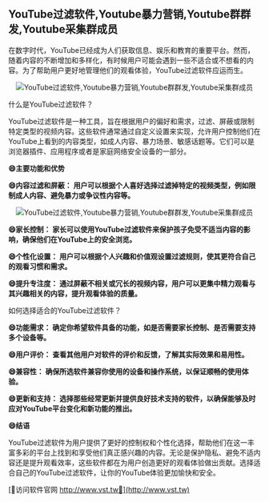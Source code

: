 ## **YouTube过滤软件,Youtube暴力营销,Youtube群群发,Youtube采集群成员**

在数字时代，YouTube已经成为人们获取信息、娱乐和教育的重要平台。然而，随着内容的不断增加和多样化，有时候用户可能会遇到一些不适合或不想看的内容。为了帮助用户更好地管理他们的观看体验，YouTube过滤软件应运而生。

 <center><img src="https://vst.tw/MP4/tuiguang/png/2.png" alt="YouTube过滤软件,Youtube暴力营销,Youtube群群发,Youtube采集群成员"></center>

什么是YouTube过滤软件？

YouTube过滤软件是一种工具，旨在根据用户的偏好和需求，过滤、屏蔽或限制特定类型的视频内容。这些软件通常通过自定义设置来实现，允许用户控制他们在YouTube上看到的内容类型，如成人内容、暴力场景、敏感话题等。它们可以是浏览器插件、应用程序或者是家庭网络安全设备的一部分。

**😄主要功能和优势**

**😄内容过滤和屏蔽： 用户可以根据个人喜好选择过滤掉特定的视频类型，例如限制成人内容、避免暴力或争议性内容等。**

 <center><img src="https://vst.tw/MP4/tuiguang/png/0.png" alt="YouTube过滤软件,Youtube暴力营销,Youtube群群发,Youtube采集群成员"></center>

**😄家长控制： 家长可以使用YouTube过滤软件来保护孩子免受不适当内容的影响，确保他们在YouTube上的安全浏览。**

**😄个性化设置： 用户可以根据个人兴趣和价值观设置过滤规则，使其更符合自己的观看习惯和需求。**

**😄提升专注度： 通过屏蔽不相关或冗长的视频内容，用户可以更集中精力观看与其兴趣相关的内容，提升观看体验的质量。**

如何选择适合的YouTube过滤软件？

**😄功能需求： 确定你希望软件具备的功能，如是否需要家长控制、是否需要支持多个设备等。**

**😄用户评价： 查看其他用户对软件的评价和反馈，了解其实际效果和易用性。**

**😄兼容性： 确保所选软件兼容你使用的设备和操作系统，以保证顺畅的使用体验。**

**😄更新和支持： 选择那些经常更新并提供良好技术支持的软件，以确保能够及时应对YouTube平台变化和新功能的推出。**

**😄结语**

YouTube过滤软件为用户提供了更好的控制权和个性化选择，帮助他们在这一丰富多彩的平台上找到和享受他们真正感兴趣的内容。无论是保护隐私、避免不适内容还是提升观看效率，这些软件都在为用户创造更好的观看体验做出贡献。选择适合自己的YouTube过滤软件，让你的YouTube体验更加愉快和安全。


[👻访问软件官网 http://www.vst.tw👻](http://www.vst.tw)
